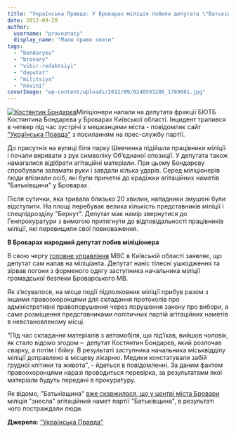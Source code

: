 ```yaml
---
title: "Українська Правда: У Броварах міліція побила депутата \"Батьківщини\""
date: 2012-09-20
author: 
  username: "pravoznaty"
  display_name: "Маєш право знати"
tags: 
  - "bondaryev"
  - "brovary"
  - "vibir-redaktsiyi"
  - "deputat"
  - "militsiya"
  - "novini"
coverImage: "wp-content/uploads/2012/09/0240593286_1789661.jpg"
---
```


[![](https://mpz.brovary.org/wp-content/uploads/2012/09/0240593286_1789661.jpg "Костянтин Бондарєв")](https://mpz.brovary.org/wp-content/uploads/2012/09/0240593286_1789661.jpg)Міліціонери напали на депутата фракції БЮТБ Костянтина Бондарєва у Броварах Київської області. Інцидент трапився в четвер під час зустрічі з мешканцями міста - повідомляє сайт ["Українська Правда"](https://www.pravda.com.ua/news/2012/09/20/6973129/ "Українська правда") з посиланням на прес-службу партії.

До присутніх на вулиці біля парку Шевченка підійшли працівники міліції і почали виривати з рук символіку Об’єднаної опозиції. У депутата також намагалися відібрати агітаційні матеріали. При цьому Бондарєву спробували заламати руки і завдали кілька ударів. Серед міліціонерів люди впізнали осіб, які були причетні до крадіжки агітаційних наметів "Батьківщини" у Броварах.

Після сутички, яка тривала близько 20 хвилин, нападники змушені були відступити. На площі перебуває велика кількість представників міліції і спецпідрозділу "Беркут". Депутат має намір звернутися до Генпрокуратури з вимогою притягнути до відповідальності працівників міліції, які перевищили свої повноваження.

**В Броварах народний депутат побив міліціонера**

В свою чергу [головне управління](https://mvdobl.kiev.ua/news/2012/09/20/978.html) МВС в Київській області заявляє, що депутат сам напав на міліціанта. Депутат наніс тілесні ушкодження та зірвав погони з форменого одягу заступника начальника міліції громадської безпеки Броварського МВ.

Як з’ясувалося, на місце події підполковник міліції прибув разом з іншими правоохоронцями для складання протоколів про адміністративні правопорушення через порушення закону про вибори, а саме розміщення представниками політичних партій агітаційних наметів в невстановленому місці.

"Під час складання матеріалів з автомобіля, що під’їхав, вийшов чоловік, як стало відомо згодом –  депутат Костянтин Бондарєв, який розпочав сварку, а потім і бійку. В результаті заступника начальника міськвідділу міліції доправлено в місцеву лікарню. Медики констатували забій грудної клітини та живота", - йдеться в повідомленні. За даним фактом правоохоронцями наразі проводиться перевірка, за результатами якої матеріали будуть передані в прокуратуру.

Як відомо, "Батьківщина" [вже скаржилася, що у центрі міста Бровари](https://www.pravda.com.ua/news/2012/09/11/6972512/) міліція "знесла" агітаційний намет партії "Батьківщина", в результаті чого постраждали люди.

**Джерело**: ["Українська Правда"](https://www.pravda.com.ua/news/2012/09/20/6973129/ "Українська правда")
